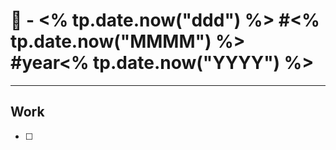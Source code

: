 # 📅 - <% tp.date.now("ddd") %>  #<% tp.date.now("MMMM") %> #year<% tp.date.now("YYYY") %> 
---
## Work
- [ ] 

